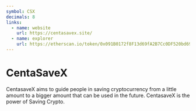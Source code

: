 ```yaml
---
symbol: CSX
decimals: 8
links:
  - name: website
    url: https://centasavex.site/
  - name: explorer
    url: https://etherscan.io/token/0x091B0172f8F13d69fA2B7Cc0DF520bd69CE92f55
---
```


# CentaSaveX

CentasaveX aims to guide people in saving cryptocurrency from a little amount to a bigger amount that can be used in the future. CentasaveX is the power of Saving Crypto.
